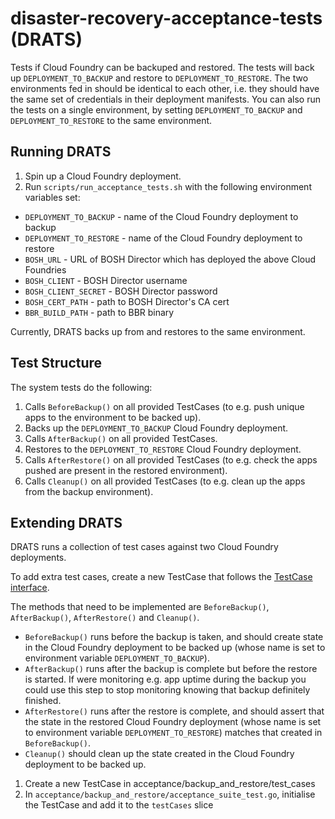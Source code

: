 # disaster-recovery-acceptance-tests (DRATS)

Tests if Cloud Foundry can be backuped and restored. The tests will back up `DEPLOYMENT_TO_BACKUP` and restore to `DEPLOYMENT_TO_RESTORE`. The two environments fed in should be identical to each other, i.e. they should have the same set of credentials in their deployment manifests. You can also run the tests on a single environment, by setting `DEPLOYMENT_TO_BACKUP` and `DEPLOYMENT_TO_RESTORE` to the same environment.

## Running DRATS

1. Spin up a Cloud Foundry deployment.
1. Run `scripts/run_acceptance_tests.sh` with the following environment variables set:
  * `DEPLOYMENT_TO_BACKUP` - name of the Cloud Foundry deployment to backup
  * `DEPLOYMENT_TO_RESTORE` - name of the Cloud Foundry deployment to restore
  * `BOSH_URL` - URL of BOSH Director which has deployed the above Cloud Foundries
  * `BOSH_CLIENT` - BOSH Director username
  * `BOSH_CLIENT_SECRET` - BOSH Director password
  * `BOSH_CERT_PATH` - path to BOSH Director's CA cert
  * `BBR_BUILD_PATH` - path to BBR binary

Currently, DRATS backs up from and restores to the same environment.

## Test Structure

The system tests do the following:

1. Calls `BeforeBackup()` on all provided TestCases (to e.g. push unique apps to the environment to be backed up).
1. Backs up the `DEPLOYMENT_TO_BACKUP` Cloud Foundry deployment.
1. Calls `AfterBackup()` on all provided TestCases.
1. Restores to the `DEPLOYMENT_TO_RESTORE` Cloud Foundry deployment.
1. Calls `AfterRestore()` on all provided TestCases (to e.g. check the apps pushed are present in the restored environment).
1. Calls `Cleanup()` on all provided TestCases (to e.g. clean up the apps from the backup environment).

## Extending DRATS

DRATS runs a collection of test cases against two Cloud Foundry deployments.

To add extra test cases, create a new TestCase that follows the [TestCase interface](https://github.com/cloudfoundry-incubator/disaster-recovery-acceptance-tests/blob/master/acceptance/backup_and_restore/test_cases/test_case.go).

The methods that need to be implemented are `BeforeBackup()`, `AfterBackup()`, `AfterRestore()` and `Cleanup()`.

* `BeforeBackup()` runs before the backup is taken, and should create state in the Cloud Foundry deployment to be backed up (whose name is set to environment variable `DEPLOYMENT_TO_BACKUP`).
* `AfterBackup()` runs after the backup is complete but before the restore is started. If were monitoring e.g. app uptime during the backup you could use this step to stop monitoring knowing that backup definitely finished. 
* `AfterRestore()` runs after the restore is complete, and should assert that the state in the restored Cloud Foundry deployment (whose name is set to environment variable `DEPLOYMENT_TO_RESTORE`) matches that created in `BeforeBackup()`.
* `Cleanup()` should clean up the state created in the Cloud Foundry deployment to be backed up.

1. Create a new TestCase in acceptance/backup_and_restore/test_cases
1. In `acceptance/backup_and_restore/acceptance_suite_test.go`, initialise the TestCase and add it to the `testCases` slice
